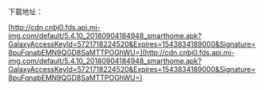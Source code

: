 下载地址：

[http://cdn.cnbj0.fds.api.mi-img.com/default/5.4.10_20180904184948_smarthome.apk?GalaxyAccessKeyId=5721718224520&Expires=1543834189000&Signature=8puFqnabEMN9QGD8SaMTTPOGhWU=](http://cdn.cnbj0.fds.api.mi-img.com/default/5.4.10_20180904184948_smarthome.apk?GalaxyAccessKeyId=5721718224520&Expires=1543834189000&Signature=8puFqnabEMN9QGD8SaMTTPOGhWU=)
